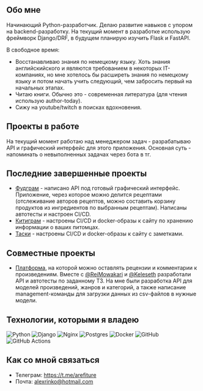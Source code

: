 ## Обо мне
Начинающий Python-разработчик. Делаю развитие навыков с упором на backend-разработку. На текущий момент в разработке использую фреймворк Django/DRF, в будущем планирую изучить Flask и FastAPI.

В свободное время:
- Восстанавливаю знания по немецкому языку. Хоть знания английскийского и являются требованием в некоторых IT-компаниях, но мне хотелось бы расширеть знания по немецкому языку и потом начать учить следующий, чем забросить первый на начальных этапах.
- Читаю книги. Обычно это - современная литература (для чтения использую author-today).
- Сижу на youtube/twitch в поисках вдохновения.

## Проекты в работе
На текущий момент работаю над менеджером задач - разрабатываю API и графический интерфейс для этого приложения. Основная суть - напоминать о невыполненных задачах через бота в тг.

## Последние завершенные проекты
- [Фудграм](https://github.com/arefiture/foodgram) - написано API под готовый графический интерфейс. Приложение, через которое можно делится рецептами (отслеживание авторов рецептов, можно составить корзину продуктов из ингредиентов по выбранным рецептам). Написаны автотесты и настроен CI/CD.
- [Китиграм](https://github.com/arefiture/kittygram_final) - настроены CI/CD и docker-образы к сайту по хранению информации о ваших питомцах.
- [Таски](https://github.com/arefiture/taski-docker) - настроены CI/CD и docker-образы к сайту с заметками.

## Совместные проекты
- [Платформа](https://github.com/ReiMowakari/api_yamdb), на которой можно оставлять рецензии и комментарии к произведениям. Вместе с [@ReiMowakari](https://github.com/ReiMowakari) и [@Keleseth](https://github.com/Keleseth) разработали API и автотесты по заданному ТЗ. На мне были разработка API для моделей произведений, жанров и категорий, а также написание management-команды для загрузки данных из csv-файлов в нужные модели.

## Технологии, которыми я владею
![Python](https://img.shields.io/badge/python-3670A0?style=for-the-badge&logo=python&logoColor=ffdd54)
![Django](https://img.shields.io/badge/django-092d1f?style=for-the-badge&logo=django&logoColor=white)
![Nginx](https://img.shields.io/badge/nginx-%23009639.svg?style=for-the-badge&logo=nginx&logoColor=white)
![Postgres](https://img.shields.io/badge/postgres-%23316192.svg?style=for-the-badge&logo=postgresql&logoColor=white) ![Docker](https://img.shields.io/badge/docker-%230db7ed.svg?style=for-the-badge&logo=docker&logoColor=white) ![GitHub](https://img.shields.io/badge/github-%23121011.svg?style=for-the-badge&logo=github&logoColor=white) ![GitHub Actions](https://img.shields.io/badge/github%20actions-%232671E5.svg?style=for-the-badge&logo=githubactions&logoColor=white)


## Как со мной связаться
- Телеграм: https://t.me/arefiture
- Почта: alexrinko@hotmail.com

<!--
**arefiture/arefiture** is a ✨ _special_ ✨ repository because its `README.md` (this file) appears on your GitHub profile.

Here are some ideas to get you started:

- 🔭 I’m currently working on ...
- 🌱 I’m currently learning ...
- 👯 I’m looking to collaborate on ...
- 🤔 I’m looking for help with ...
- 💬 Ask me about ...
- 📫 How to reach me: ...
- 😄 Pronouns: ...
- ⚡ Fun fact: ...
-->
